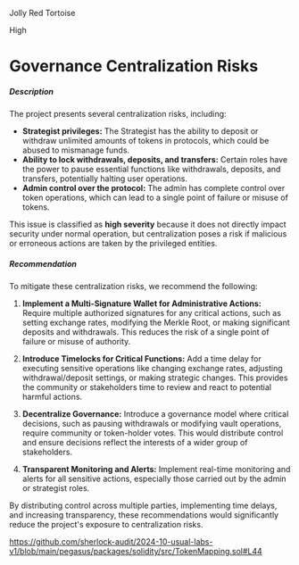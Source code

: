 Jolly Red Tortoise

High

# Governance Centralization Risks

##### Description

The project presents several centralization risks, including:

* **Strategist privileges:** The Strategist has the ability to deposit or withdraw unlimited amounts of tokens in protocols, which could be abused to mismanage funds.
* **Ability to lock withdrawals, deposits, and transfers:** Certain roles have the power to pause essential functions like withdrawals, deposits, and transfers, potentially halting user operations.
* **Admin control over the protocol:** The admin has complete control over token operations, which can lead to a single point of failure or misuse of tokens.

This issue is classified as **high severity** because it does not directly impact security under normal operation, but centralization poses a risk if malicious or erroneous actions are taken by the privileged entities.

##### Recommendation

To mitigate these centralization risks, we recommend the following:

1. **Implement a Multi-Signature Wallet for Administrative Actions:**
   Require multiple authorized signatures for any critical actions, such as setting exchange rates, modifying the Merkle Root, or making significant deposits and withdrawals. This reduces the risk of a single point of failure or misuse of authority.

2. **Introduce Timelocks for Critical Functions:**
   Add a time delay for executing sensitive operations like changing exchange rates, adjusting withdrawal/deposit settings, or making strategic changes. This provides the community or stakeholders time to review and react to potential harmful actions.

3. **Decentralize Governance:**
   Introduce a governance model where critical decisions, such as pausing withdrawals or modifying vault operations, require community or token-holder votes. This would distribute control and ensure decisions reflect the interests of a wider group of stakeholders.

4. **Transparent Monitoring and Alerts:**
   Implement real-time monitoring and alerts for all sensitive actions, especially those carried out by the admin or strategist roles.

By distributing control across multiple parties, implementing time delays, and increasing transparency, these recommendations would significantly reduce the project's exposure to centralization risks.

https://github.com/sherlock-audit/2024-10-usual-labs-v1/blob/main/pegasus/packages/solidity/src/TokenMapping.sol#L44
